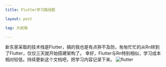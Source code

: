 ```yaml
---
title: Flutter学习路线图

layout: post

tag: 大前端

---
```

新东家采取的技术栈是Flutter，搞的我也是有点猝不及防，匆匆忙忙的从Rn转到了Flutter，仅仅三天就开始搭建架构了。
幸好，Flutter与Rn特别相似，学习成本相对较低。持续更新这个文档吧，把学习内容记录下来。
![flutter](https://tva1.sinaimg.cn/large/007S8ZIlly1geprc6v8d7j30u01njdyw.jpg)